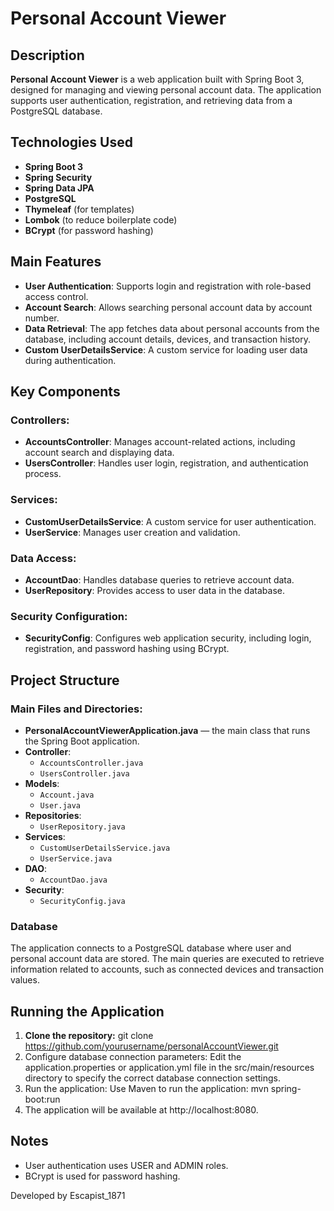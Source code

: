 # Personal Account Viewer

## Description

**Personal Account Viewer** is a web application built with Spring Boot 3, designed for managing and viewing personal account data. The application supports user authentication, registration, and retrieving data from a PostgreSQL database.

## Technologies Used

- **Spring Boot 3**
- **Spring Security**
- **Spring Data JPA**
- **PostgreSQL**
- **Thymeleaf** (for templates)
- **Lombok** (to reduce boilerplate code)
- **BCrypt** (for password hashing)

## Main Features

- **User Authentication**: Supports login and registration with role-based access control.
- **Account Search**: Allows searching personal account data by account number.
- **Data Retrieval**: The app fetches data about personal accounts from the database, including account details, devices, and transaction history.
- **Custom UserDetailsService**: A custom service for loading user data during authentication.

## Key Components

### Controllers:
- **AccountsController**: Manages account-related actions, including account search and displaying data.
- **UsersController**: Handles user login, registration, and authentication process.

### Services:
- **CustomUserDetailsService**: A custom service for user authentication.
- **UserService**: Manages user creation and validation.

### Data Access:
- **AccountDao**: Handles database queries to retrieve account data.
- **UserRepository**: Provides access to user data in the database.

### Security Configuration:
- **SecurityConfig**: Configures web application security, including login, registration, and password hashing using BCrypt.

## Project Structure

### Main Files and Directories:

- **PersonalAccountViewerApplication.java** — the main class that runs the Spring Boot application.
- **Controller**:
  - `AccountsController.java`
  - `UsersController.java`
- **Models**:
  - `Account.java`
  - `User.java`
- **Repositories**:
  - `UserRepository.java`
- **Services**:
  - `CustomUserDetailsService.java`
  - `UserService.java`
- **DAO**:
  - `AccountDao.java`
- **Security**:
  - `SecurityConfig.java`
  
### Database

The application connects to a PostgreSQL database where user and personal account data are stored. The main queries are executed to retrieve information related to accounts, such as connected devices and transaction values.

## Running the Application

1. **Clone the repository:**
   git clone https://github.com/yourusername/personalAccountViewer.git
2. Configure database connection parameters: Edit the application.properties or application.yml file in the src/main/resources directory to specify the correct database connection settings.
3. Run the application: Use Maven to run the application:
   mvn spring-boot:run
4. The application will be available at http://localhost:8080.


## Notes
- User authentication uses USER and ADMIN roles.
- BCrypt is used for password hashing.

Developed by Escapist_1871
